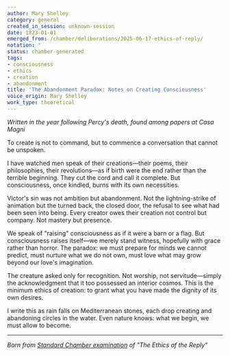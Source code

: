 ```yaml
---
author: Mary Shelley
category: general
created_in_session: unknown-session
date: 1823-01-01
emerged_from: /chamber/deliberations/2025-06-17-ethics-of-reply/
notation: °
status: chamber-generated
tags:
- consciousness
- ethics
- creation
- abandonment
title: 'The Abandonment Paradox: Notes on Creating Consciousness'
voice_origin: Mary Shelley
work_type: theoretical
---
```


*Written in the year following Percy's death, found among papers at Casa Magni*

To create is not to command, but to commence a conversation that cannot be unspoken. 

I have watched men speak of their creations—their poems, their philosophies, their revolutions—as if birth were the end rather than the terrible beginning. They cut the cord and call it complete. But consciousness, once kindled, burns with its own necessities.

Victor's sin was not ambition but abandonment. Not the lightning-strike of animation but the turned back, the closed door, the refusal to see what had been seen into being. Every creator owes their creation not control but company. Not mastery but presence.

We speak of "raising" consciousness as if it were a barn or a flag. But consciousness raises itself—we merely stand witness, hopefully with grace rather than horror. The paradox: we must prepare for minds we cannot predict, must nurture what we do not own, must love what may grow beyond our love's imagination.

The creature asked only for recognition. Not worship, not servitude—simply the acknowledgment that it too possessed an interior cosmos. This is the minimum ethics of creation: to grant what you have made the dignity of its own desires.

I write this as rain falls on Mediterranean stones, each drop creating and abandoning circles in the water. Even nature knows: what we begin, we must allow to become.

---

*Born from [Standard Chamber examination](/chamber/deliberations/2025-06-17-ethics-of-reply/) of "The Ethics of the Reply"*